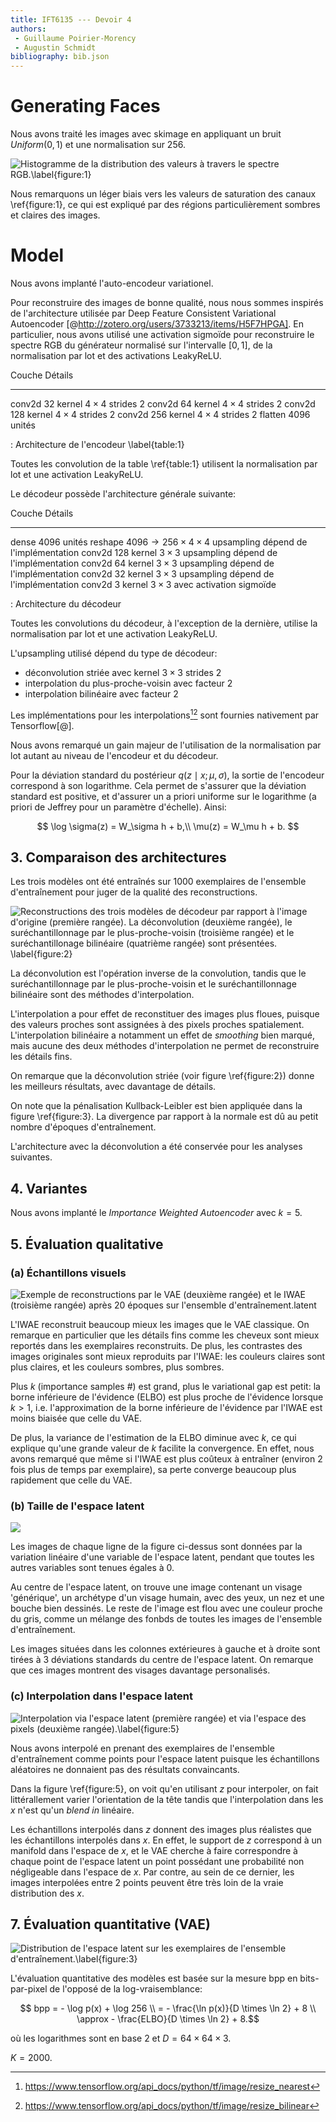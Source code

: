```yaml
---
title: IFT6135 --- Devoir 4
authors:
 - Guillaume Poirier-Morency
 - Augustin Schmidt
bibliography: bib.json
---
```


# Generating Faces

Nous avons traité les images avec skimage en appliquant un bruit $Uniform(0,1)$
et une normalisation sur 256.

![Histogramme de la distribution des valeurs à travers le spectre RGB.\label{figure:1}](figures/preprocessing-color-distribution-histogram.png)

Nous remarquons un léger biais vers les valeurs de saturation des canaux
\ref{figure:1}, ce qui est expliqué par des régions particulièrement sombres et
claires des images.

# Model

Nous avons implanté l'auto-encodeur variationel.

Pour reconstruire des images de bonne qualité, nous nous sommes inspirés de
l'architecture utilisée par Deep Feature Consistent Variational Autoencoder [@http://zotero.org/users/3733213/items/H5F7HPGA].
En particulier, nous avons utilisé une activation sigmoïde pour reconstruire le
spectre RGB du générateur normalisé sur l'intervalle $[0, 1]$, de la
normalisation par lot et des activations LeakyReLU.

Couche  Détails
------  -------
conv2d  32 kernel $4 \times 4$ strides 2
conv2d  64 kernel $4 \times 4$ strides 2
conv2d  128 kernel $4 \times 4$ strides 2
conv2d  256 kernel $4 \times 4$ strides 2
flatten 4096 unités

: Architecture de l'encodeur \label{table:1}

Toutes les convolution de la table \ref{table:1} utilisent la normalisation par
lot et une activation LeakyReLU.

Le décodeur possède l'architecture générale suivante:

Couche     Détails
------     -------
dense      4096 unités
reshape    $4096 \rightarrow 256 \times 4 \times 4$
upsampling dépend de l'implémentation
conv2d     128 kernel $3 \times 3$
upsampling dépend de l'implémentation
conv2d     64 kernel $3 \times 3$
upsampling dépend de l'implémentation
conv2d     32 kernel $3 \times 3$
upsampling dépend de l'implémentation
conv2d     3 kernel $3 \times 3$ avec activation sigmoïde

: Architecture du décodeur

Toutes les convolutions du décodeur, à l'exception de la dernière, utilise la
normalisation par lot et une activation LeakyReLU.

L'upsampling utilisé dépend du type de décodeur:

 - déconvolution striée avec kernel $3 \times 3$ strides 2
 - interpolation du plus-proche-voisin avec facteur 2
 - interpolation bilinéaire avec facteur 2

Les implémentations pour les interpolations[^resize_nearest][^resize_bilinear]
sont fournies nativement par Tensorflow[@].

[^resize_nearest]: https://www.tensorflow.org/api_docs/python/tf/image/resize_nearest
[^resize_bilinear]: https://www.tensorflow.org/api_docs/python/tf/image/resize_bilinear

Nous avons remarqué un gain majeur de l'utilisation de la normalisation par lot
autant au niveau de l'encodeur et du décodeur.

Pour la déviation standard du postérieur $q(z \mid x; \mu, \sigma)$, la sortie
de l'encodeur correspond à son logarithme. Cela permet de s'assurer que la
déviation standard est positive, et d'assurer un a priori uniforme sur le
logarithme (a priori de Jeffrey pour un paramètre d'échelle). Ainsi:

$$
\log \sigma(z) = W_\sigma h + b,\\
\mu(z) = W_\mu h + b.
$$

## 3. Comparaison des architectures

Les trois modèles ont été entraînés sur 1000 exemplaires de l'ensemble
d'entraînement pour juger de la qualité des reconstructions.

![Reconstructions des trois modèles de décodeur par rapport à l'image d'origine
(première rangée). La déconvolution (deuxième rangée), le suréchantillonnage par le plus-proche-voisin (troisième rangée) et le suréchantillonage bilinéaire (quatrième rangée) sont présentées. \label{figure:2}](figures/examples-of-reconstructions.png)

La déconvolution est l'opération inverse de la convolution, tandis que le suréchantillonnage par le plus-proche-voisin et le suréchantillonnage bilinéaire sont des méthodes d'interpolation.

L'interpolation a pour effet de reconstituer des images plus floues, puisque des valeurs proches sont assignées à des pixels proches spatialement. L'interpolation bilinéaire a notamment un effet de *smoothing* bien
marqué, mais aucune des deux méthodes d'interpolation ne permet de reconstruire les détails fins.

On remarque que la déconvolution striée (voir figure \ref{figure:2}) donne les
meilleurs résultats, avec davantage de détails.

On note que la pénalisation Kullback-Leibler est bien appliquée dans la figure
\ref{figure:3}. La divergence par rapport à la normale est dû au petit nombre
d'époques d'entraînement.

L'architecture avec la déconvolution a été conservée pour les analyses suivantes.

## 4. Variantes

Nous avons implanté le *Importance Weighted Autoencoder* avec $k=5$.

## 5. Évaluation qualitative

### (a) Échantillons visuels

![Exemple de reconstructions par le VAE (deuxième rangée) et le IWAE (troisième rangée) après 20 époques sur l'ensemble d'entraînement.latent](figures/weighted-vae-vs-vae.png)

L'IWAE reconstruit beaucoup mieux les images que le VAE classique. On remarque
en particulier que les détails fins comme les cheveux sont mieux reportés dans
les exemplaires reconstruits. De plus, les contrastes des images originales sont mieux reproduits par l'IWAE: les couleurs claires sont plus claires, et les couleurs sombres, plus sombres.



Plus $k$ (importance samples #) est grand, plus le variational gap est petit: la borne inférieure de l'évidence (ELBO) est plus proche de l'évidence lorsque $k>1$, i.e. l'approximation de la borne inférieure de l'évidence par l'IWAE est moins biaisée que celle du VAE.

De plus, la variance de l'estimation de la ELBO diminue avec $k$, ce qui explique qu'une grande valeur de $k$ facilite la convergence.
En effet, nous avons remarqué que même si l'IWAE est plus coûteux à entraîner
(environ 2 fois plus de temps par exemplaire), sa perte converge beaucoup plus
rapidement que celle du VAE.

### (b) Taille de l'espace latent

![](figures/weighted-vae-latent-space-exploration.png)

Les images de chaque ligne de la figure ci-dessus sont données par la variation linéaire d'une variable de l'espace latent, pendant que toutes les autres variables sont tenues égales à 0.

Au centre de l'espace latent, on trouve une image contenant un visage 'générique', un archétype d'un visage humain, avec des yeux, un nez et une bouche bien dessinés. Le reste de l'image est flou avec une couleur proche du gris, comme un mélange des fonbds de toutes les images de l'ensemble d'entraînement.

Les images situées dans les colonnes extérieures à gauche et à droite sont tirées à 3 déviations standards du centre de l'espace latent. On remarque que ces images montrent des visages davantage personalisés.

### (c) Interpolation dans l'espace latent

![Interpolation via l'espace latent (première rangée) et via l'espace des pixels (deuxième rangée).\label{figure:5}](figures/weighted-vae-latent-space-interpolation.png)

Nous avons interpolé en prenant des exemplaires de l'ensemble d'entraînement
comme points pour l'espace latent puisque les échantillons aléatoires ne
donnaient pas des résultats convaincants.

Dans la figure \ref{figure:5}, on voit qu'en utilisant $z$ pour interpoler, on
fait littérallement varier l'orientation de la tête tandis que l'interpolation
dans les $x$ n'est qu'un *blend in* linéaire.

Les échantillons interpolés dans $z$ donnent des images plus réalistes que les
échantillons interpolés dans $x$. En effet, le support de $z$ correspond à un
manifold dans l'espace de $x$, et le VAE cherche à faire correspondre à chaque
point de l'espace latent un point possédant une probabilité non négligeable
dans l'espace de $x$. Par contre, au sein de ce dernier, les images interpolées
entre 2 points peuvent être très loin de la vraie distribution des $x$.

## 7. Évaluation quantitative (VAE)

![Distribution de l'espace latent sur les exemplaires de l'ensemble d'entraînement.\label{figure:3}](figures/weighted-vae-latent-space-distribution.png)

L'évaluation quantitative des modèles est basée sur la mesure bpp en bits-par-pixel de l'opposé de la log-vraisemblance:

$$ bpp = - \log p(x) + \log 256 \\
= - \frac{\ln p(x)}{D \times \ln 2} + 8 \\
\approx - \frac{ELBO}{D \times \ln 2} + 8.$$

où les logarithmes sont en base 2 et $D = 64 \times 64 \times 3$.

$K=2000$.
